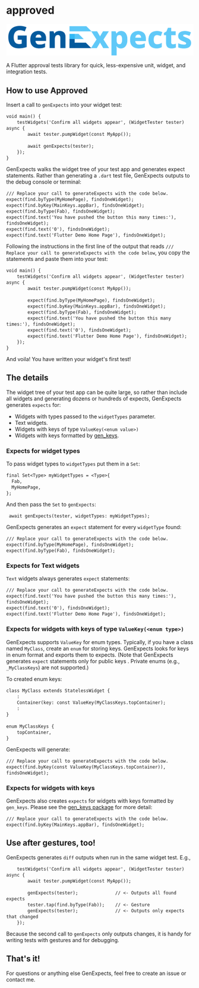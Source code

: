 # approved

![approved](https://raw.githubusercontent.com/buttonsrtoys/gen_expects/main/assets/GenExpectsLogo.png)

A Flutter approval tests library for quick, less-expensive unit, widget, and integration tests.

## How to use Approved

Insert a call to `genExpects` into your widget test:

    void main() {
        testWidgets('Confirm all widgets appear', (WidgetTester tester) async {
            await tester.pumpWidget(const MyApp());

            await genExpects(tester);
        });
    }

GenExpects walks the widget tree of your test app and generates expect statements. Rather than generating a `.dart` test file, GenExpects outputs to the debug console or terminal:

	/// Replace your call to generateExpects with the code below.
	expect(find.byType(MyHomePage), findsOneWidget);
	expect(find.byKey(MainKeys.appBar), findsOneWidget);
	expect(find.byType(Fab), findsOneWidget);
	expect(find.text('You have pushed the button this many times:'), findsOneWidget);
	expect(find.text('0'), findsOneWidget);
	expect(find.text('Flutter Demo Home Page'), findsOneWidget);

Following the instructions in the first line of the output that reads `/// Replace your call to generateExpects with the code below`, you copy the statements and paste them into your test:

    void main() {
        testWidgets('Confirm all widgets appear', (WidgetTester tester) async {
            await tester.pumpWidget(const MyApp());

	        expect(find.byType(MyHomePage), findsOneWidget);
	        expect(find.byKey(MainKeys.appBar), findsOneWidget);
	        expect(find.byType(Fab), findsOneWidget);
	        expect(find.text('You have pushed the button this many times:'), findsOneWidget);
	        expect(find.text('0'), findsOneWidget);
	        expect(find.text('Flutter Demo Home Page'), findsOneWidget);
        });
    }

And voila! You have written your widget's first test!

## The details

The widget tree of your test app can be quite large, so rather than include all widgets and generating dozens or hundreds of expects, GenExpects generates `expects` for:

- Widgets with types passed to the `widgetTypes` parameter.
- Text widgets.
- Widgets with keys of type `ValueKey(<enum value>)`
- Widgets with keys formatted by [gen_keys](https://pub.dev/packages/gen_keys).

### Expects for widget types

To pass widget types to `widgetTypes` put them in a `Set`:

    final Set<Type> myWidgetTypes = <Type>{
      Fab,
      MyHomePage,
    };

And then pass the `Set` to `genExpects`:

     await genExpects(tester, widgetTypes: myWidgetTypes);

GenExpects generates an `expect` statement for every `widgetType` found:

	/// Replace your call to generateExpects with the code below.
	expect(find.byType(MyHomePage), findsOneWidget);
	expect(find.byType(Fab), findsOneWidget);

### Expects for Text widgets

`Text` widgets always generates `expect` statements:

	/// Replace your call to generateExpects with the code below.
	expect(find.text('You have pushed the button this many times:'), findsOneWidget);
	expect(find.text('0'), findsOneWidget);
	expect(find.text('Flutter Demo Home Page'), findsOneWidget);

### Expects for widgets with keys of type `ValueKey(<enum type>)`

GenExpects supports `ValueKey` for enum types. Typically, if you have a class named `MyClass`, 
create an `enum` for storing keys. GenExpects looks for keys in enum format and exports them to 
expects. (Note that GenExpects generates `expect` statements only for public keys . Private enums
(e.g., `_MyClassKeys`) are not supported.)

To created enum keys:

    class MyClass extends StatelessWidget {
        :
        Container(key: const ValueKey(MyClassKeys.topContainer);
        :
    }

    enum MyClassKeys {
        topContainer,
    }

GenExpects will generate:

	/// Replace your call to generateExpects with the code below.
	expect(find.byKey(const ValueKey(MyClassKeys.topContainer)), findsOneWidget);

### Expects for widgets with keys

GenExpects also creates `expects` for widgets with keys formatted by `gen_keys`. Please see the [gen_keys package](https://pub.dev/packages/gen_keys) for more detail:

	/// Replace your call to generateExpects with the code below.
	expect(find.byKey(MainKeys.appBar), findsOneWidget);

## Use after gestures, too!

GenExpects generates `diff` outputs when run in the same widget test. E.g.,

        testWidgets('Confirm all widgets appear', (WidgetTester tester) async {
            await tester.pumpWidget(const MyApp());

	        genExpects(tester);              // <- Outputs all found expects
	        tester.tap(find.byType(Fab));    // <- Gesture
	        genExpects(tester);              // <- Outputs only expects that changed
        });

Because the second call to `genExpects` only outputs changes, it is handy for writing tests with gestures and for debugging.

## That's it!

For questions or anything else GenExpects, feel free to create an issue or contact me.
